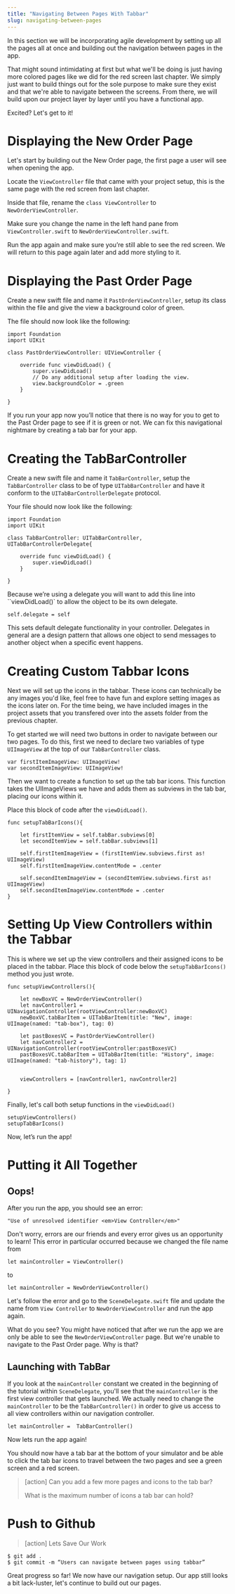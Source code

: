 ```yaml
---
title: "Navigating Between Pages With Tabbar"
slug: navigating-between-pages
---
```


In this section we will be incorporating agile development by setting up all the pages all at once and building out the navigation between pages in the app. 

That might sound intimidating at first but what we'll be doing is just having more colored pages like we did for the red screen last chapter. We simply just want to build things out for the sole purpose to make sure they exist and that we're able to navigate between the screens. From there, we will build upon our project layer by layer until you have a functional app. 

Excited? Let's get to it! 

# Displaying the New Order Page
Let's start by building out the New Order page, the first page a user will see when opening the app. 

Locate the `ViewController` file that came with your project setup, this is the same page with the red screen from last chapter. 

Inside that file, rename the `class ViewController` to `NewOrderViewController`.

Make sure you change the name in the left hand pane from `ViewController.swift` to `NewOrderViewController.swift`.

Run the app again and make sure you’re still able to see the red screen. We will return to this page again later and add more styling to it. 

# Displaying the Past Order Page
Create a new swift file and name it `PastOrderViewController`, setup its class within the file and give the view a background color of green. 

The file should now look like the following: 

```
import Foundation
import UIKit

class PastOrderViewController: UIViewController {

    override func viewDidLoad() {
        super.viewDidLoad()
        // Do any additional setup after loading the view.
        view.backgroundColor = .green
    }

}
```

If you run your app now you’ll notice that there is no way for you to get to the Past Order page to see if it is green or not. We can fix this navigational nightmare by creating a tab bar for your app. 

# Creating the TabBarController
Create a new swift file and name it `TabBarController`, setup the `TabBarController` class to be of type `UITabBarController` and have it conform to the `UITabBarControllerDelegate` protocol. 

Your file should now look like the following: 

```
import Foundation
import UIKit

class TabBarController: UITabBarController, UITabBarControllerDelegate{
    
    override func viewDidLoad() {
        super.viewDidLoad()
    }
    
}
```

Because we’re using a delegate you will want to add this line into ``viewDidLoad()` to allow the object to be its own delegate.

```
self.delegate = self
```

This sets default delegate functionality in your controller. Delegates in general are a design pattern that allows one object to send messages to another object when a specific event happens.

# Creating Custom Tabbar Icons 
Next we will set up the icons in the tabbar. These icons can technically be any images you'd like, feel free to have fun and explore setting images as the icons later on. For the time being, we have included images in the project assets that you transfered over into the assets folder from the previous chapter. 

To get started we will need two buttons in order to navigate between our two pages. To do this, first we need to declare two variables of type `UIImageView` at the top of our  `TabBarController` class.

```
var firstItemImageView: UIImageView!
var secondItemImageView: UIImageView!
```

Then we want to create a function to set up the tab bar icons. This function takes the UIImageViews we have and adds them as subviews in the tab bar, placing our icons within it. 

Place this block of code after the `viewDidLoad()`.

```
func setupTabBarIcons(){
    
    let firstItemView = self.tabBar.subviews[0]
    let secondItemView = self.tabBar.subviews[1]
    
    self.firstItemImageView = (firstItemView.subviews.first as! UIImageView)
    self.firstItemImageView.contentMode = .center
    
    self.secondItemImageView = (secondItemView.subviews.first as! UIImageView)
    self.secondItemImageView.contentMode = .center
}
```

# Setting Up View Controllers within the Tabbar 
This is where we set up the view controllers and their assigned icons to be placed in the tabbar. Place this block of code below the `setupTabBarIcons()` method you just wrote.

```
func setupViewControllers(){       
    
    let newBoxVC = NewOrderViewController()
    let navController1 = UINavigationController(rootViewController:newBoxVC)
    newBoxVC.tabBarItem = UITabBarItem(title: "New", image: UIImage(named: "tab-box"), tag: 0)
    
    let pastBoxesVC = PastOrderViewController()
    let navController2 = UINavigationController(rootViewController:pastBoxesVC)
    pastBoxesVC.tabBarItem = UITabBarItem(title: "History", image: UIImage(named: "tab-history"), tag: 1)
    
    
    viewControllers = [navController1, navController2]

}
```

Finally, let's call both setup functions in the `viewDidLoad()`

```
setupViewControllers()
setupTabBarIcons()
```

Now, let’s run the app! 

# Putting it All Together

## Oops!

After you run the app, you should see an error:

```
"Use of unresolved identifier <em>View Controller</em>" 
```

Don't worry, errors are our friends and every error gives us an opportunity to learn! This error in particular occurred because we changed the file name from 

```
let mainController = ViewController()
```

to 

```
let mainController = NewOrderViewController()
```

Let's follow the error and go to the `SceneDelegate.swift` file and update the name from `View Controller` to `NewOrderViewController` and run the app again. 

What do you see? You might have noticed that after we run the app we are only be able to see the `NewOrderViewController` page. But we're unable to navigate to the Past Order page. Why is that? 

## Launching with TabBar

If you look at the `mainController` constant we created in the beginning of the tutorial within `SceneDelegate`, you'll see that the `mainController` is the first view controller that gets launched. We actually need to change the `mainController` to be the `TabBarController()` in order to give us access to all view controllers within our navigation controller. 

```
let mainController =  TabBarController()
```

Now lets run the app again! 

You should now have a tab bar at the bottom of your simulator and be able to click the tab bar icons to travel between the two pages and see a green screen and a red screen. 

>[action]
>Can you add a few more pages and icons to the tab bar? 
>
> What is the maximum number of icons a tab bar can hold? 


# Push to Github

>[action]
> Lets Save Our Work
>
```
$ git add .
$ git commit -m “Users can navigate between pages using tabbar” 
```


Great progress so far! We now have our navigation setup. Our app still looks a bit lack-luster, let's continue to build out our pages. 



